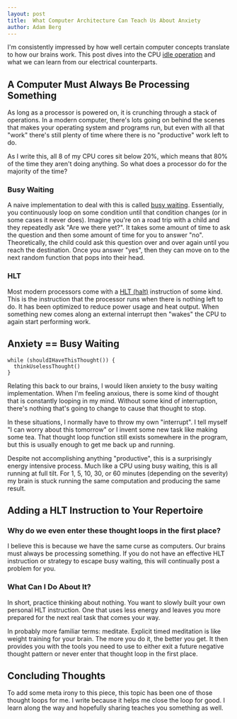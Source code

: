 ```yaml
---
layout: post
title:  What Computer Architecture Can Teach Us About Anxiety
author: Adam Berg
---
```


I'm consistently impressed by how well certain computer concepts translate to how our brains work.  This post dives into the CPU [idle operation](https://en.wikipedia.org/wiki/Idle_(CPU)) and what we can learn from our electrical counterparts.

<!--more-->

## A Computer Must Always Be Processing Something

As long as a processor is powered on, it is crunching through a stack of operations.  In a modern computer, there's lots going on behind the scenes that makes your operating system and programs run, but even with all that "work" there's still plenty of time where there is no "productive" work left to do.  

As I write this, all 8 of my CPU cores sit below 20%, which means that 80% of the time they aren't doing anything. So what does a processor do for the majority of the time?

### Busy Waiting

A naive implementation to deal with this is called [busy waiting](https://en.wikipedia.org/wiki/Busy_waiting).  Essentially, you continuously loop on some condition until that condition changes (or in some cases it never does).  Imagine you're on a road trip with a child and they repeatedly ask "Are we there yet?".  It takes some amount of time to ask the question and then some amount of time for you to answer "no".  Theoretically, the child could ask this question over and over again until you reach the destination.  Once you answer "yes", then they can move on to the next random function that pops into their head.

### HLT

Most modern processors come with a [HLT (halt)](https://en.wikipedia.org/wiki/HLT_(x86_instruction)) instruction of some kind.  This is the instruction that the processor runs when there is nothing left to do.  It has been optimized to reduce power usage and heat output.  When something new comes along an external interrupt then "wakes" the CPU to again start performing work.

## Anxiety == Busy Waiting

```
while (shouldIHaveThisThought()) {
  thinkUselessThought()
}
```

Relating this back to our brains, I would liken anxiety to the busy waiting implementation.  When I'm feeling anxious, there is some kind of thought that is constantly looping in my mind.  Without some kind of interruption, there's nothing that's going to change to cause that thought to stop.  

In these situations, I normally have to throw my own "interrupt".  I tell myself "I can worry about this tomorrow" or I invent some new task like making some tea.  That thought loop function still exists somewhere in the program, but this is usually enough to get me back up and running.

Despite not accomplishing anything "productive", this is a surprisingly energy intensive process.  Much like a CPU using busy waiting, this is all running at full tilt.  For 1, 5, 10, 30, or 60 minutes (depending on the severity) my brain is stuck running the same computation and producing the same result.  

## Adding a HLT Instruction to Your Repertoire

### Why do we even enter these thought loops in the first place?  

I believe this is because we have the same curse as computers.  Our brains must always be processing something.  If you do not have an effective HLT instruction or strategy to escape busy waiting, this will continually post a problem for you.

### What Can I Do About It?

In short, practice thinking about nothing. You want to slowly built your own personal HLT instruction.  One that uses less energy and leaves you more prepared for the next real task that comes your way.  

In probably more familiar terms: meditate.  Explicit timed meditation is like weight training for your brain. The more you do it, the better you get.  It then provides you with the tools you need to use to either exit a future negative thought pattern or never enter that thought loop in the first place.

## Concluding Thoughts

To add some meta irony to this piece, this topic has been one of those thought loops for me.  I write because it helps me close the loop for good.  I learn along the way and hopefully sharing teaches you something as well.



